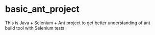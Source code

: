 basic_ant_project
=================

This is Java + Selenium + Ant project to get better understanding of ant build tool with Selenium tests
